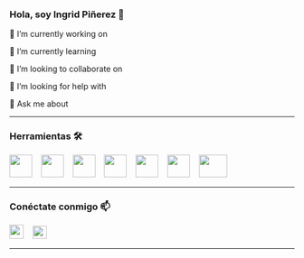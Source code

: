 ### Hola, soy Ingrid Piñerez 👋

 🔭 I’m currently working on
 
 🌱 I’m currently learning 
 
 👯 I’m looking to collaborate on 
 
 🤔 I’m looking for help with 
 
 💬 Ask me about

____

### Herramientas 🛠️
<p align="left">
  <a href="https://www.java.com/es/" target="blank"><img src="https://github.com/IngridPinerez/IngridPinerez/assets/129961172/dd9d8d91-61c4-4634-8810-3ba205b42cc5"       height="40" width="40" /></a> &nbsp&nbsp
  <a href="https://www.mysql.com/" target="blank"><img src="https://github.com/IngridPinerez/IngridPinerez/assets/129961172/c5229aa6-db84-4c85-bd80-7e3c2bc4658b" height="40" width="40" /></a> &nbsp&nbsp 
  <a href="https://www.mongodb.com/es" target="blank"><img src="https://github.com/IngridPinerez/IngridPinerez/assets/129961172/56b1c09f-3060-40b7-8ec2-99e1497902b3" height="40" width="40" /></a> &nbsp&nbsp 
  <a href="https://spring.io/projects/spring-boot" target="blank"><img src="https://github.com/IngridPinerez/IngridPinerez/assets/129961172/859de155-5274-4dc7-b178-f85d5e4913d2" height="40" width="40" /></a> &nbsp&nbsp 
  <a href="https://junit.org/junit5/" target="blank"><img src="https://github.com/IngridPinerez/IngridPinerez/assets/129961172/fdab076a-18f1-41e4-927c-bd2532abc126" height="40" width="40" /></a> &nbsp&nbsp 
  <a href="https://www.postman.com/" target="blank"><img src="https://github.com/IngridPinerez/IngridPinerez/assets/129961172/5202d3c6-8d5a-4646-891c-3a3fc77fa17b" height="40" width="40" /></a> &nbsp&nbsp 
  <a href="https://www.figma.com/" target="blank"><img src="https://github.com/IngridPinerez/IngridPinerez/assets/129961172/3a6e7122-a8f5-4c69-9801-fdd27bdb8962" height="40" width="50" /></a> 
</p> 

____

### Conéctate conmigo 📫
<p align="left">
<a href="https://www.linkedin.com/in/ingridpinerez/" target="blank"><img src="https://github.com/IngridPinerez/IngridPinerez/assets/129961172/62bb5fcd-2223-4969-bff0-8ea37818fe15" height="25" width="25" /></a> &nbsp&nbsp <a href="mailto:in.pinerez@gmail.com" target="blank"><img src="https://github.com/IngridPinerez/IngridPinerez/assets/129961172/da880f80-b578-4b0c-9319-792384399c54" height="23" width="25" /></a>
</p>

____


